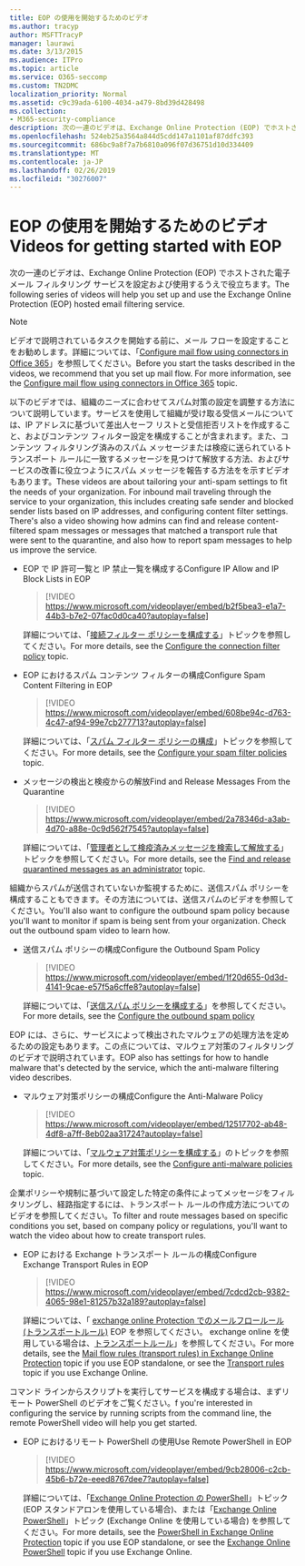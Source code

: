 ```yaml
---
title: EOP の使用を開始するためのビデオ
ms.author: tracyp
author: MSFTTracyP
manager: laurawi
ms.date: 3/13/2015
ms.audience: ITPro
ms.topic: article
ms.service: O365-seccomp
ms.custom: TN2DMC
localization_priority: Normal
ms.assetid: c9c39ada-6100-4034-a479-8bd39d428498
ms.collection:
- M365-security-compliance
description: 次の一連のビデオは、Exchange Online Protection (EOP) でホストされた電子メール フィルタリング サービスを設定および使用するうえで役立ちます。
ms.openlocfilehash: 524eb25a3564a844d5cdd147a1101af87ddfc393
ms.sourcegitcommit: 686bc9a8f7a7b6810a096f07d36751d10d334409
ms.translationtype: MT
ms.contentlocale: ja-JP
ms.lasthandoff: 02/26/2019
ms.locfileid: "30276007"
---
```

# <a name="videos-for-getting-started-with-eop"></a><span data-ttu-id="b5008-103">EOP の使用を開始するためのビデオ</span><span class="sxs-lookup"><span data-stu-id="b5008-103">Videos for getting started with EOP</span></span>

<span data-ttu-id="b5008-104">次の一連のビデオは、Exchange Online Protection (EOP) でホストされた電子メール フィルタリング サービスを設定および使用するうえで役立ちます。</span><span class="sxs-lookup"><span data-stu-id="b5008-104">The following series of videos will help you set up and use the Exchange Online Protection (EOP) hosted email filtering service.</span></span>
  
> [!NOTE]
> <span data-ttu-id="b5008-p101">ビデオで説明されているタスクを開始する前に、メール フローを設定することをお勧めします。詳細については、「[Configure mail flow using connectors in Office 365](http://technet.microsoft.com/library/854b5a50-4462-4836-a092-37e208d29624.aspx)」を参照してください。</span><span class="sxs-lookup"><span data-stu-id="b5008-p101">Before you start the tasks described in the videos, we recommend that you set up mail flow. For more information, see the [Configure mail flow using connectors in Office 365](http://technet.microsoft.com/library/854b5a50-4462-4836-a092-37e208d29624.aspx) topic.</span></span> 
  
<span data-ttu-id="b5008-p102">以下のビデオでは、組織のニーズに合わせてスパム対策の設定を調整する方法について説明しています。サービスを使用して組織が受け取る受信メールについては、IP アドレスに基づいて差出人セーフ リストと受信拒否リストを作成すること、およびコンテンツ フィルター設定を構成することが含まれます。また、コンテンツ フィルタリング済みのスパム メッセージまたは検疫に送られているトランスポート ルールに一致するメッセージを見つけて解放する方法、およびサービスの改善に役立つようにスパム メッセージを報告する方法をを示すビデオもあります。</span><span class="sxs-lookup"><span data-stu-id="b5008-p102">These videos are about tailoring your anti-spam settings to fit the needs of your organization. For inbound mail traveling through the service to your organization, this includes creating safe sender and blocked sender lists based on IP addresses, and configuring content filter settings. There's also a video showing how admins can find and release content-filtered spam messages or messages that matched a transport rule that were sent to the quarantine, and also how to report spam messages to help us improve the service.</span></span>
  
- <span data-ttu-id="b5008-110">EOP で IP 許可一覧と IP 禁止一覧を構成する</span><span class="sxs-lookup"><span data-stu-id="b5008-110">Configure IP Allow and IP Block Lists in EOP</span></span>
    > [!VIDEO https://www.microsoft.com/videoplayer/embed/b2f5bea3-e1a7-44b3-b7e2-07fac0d0ca40?autoplay=false]
  
    <span data-ttu-id="b5008-111">詳細については、「[接続フィルター ポリシーを構成する](../configure-the-connection-filter-policy.md)」トピックを参照してください。</span><span class="sxs-lookup"><span data-stu-id="b5008-111">For more details, see the [Configure the connection filter policy](../configure-the-connection-filter-policy.md) topic.</span></span> 
    
- <span data-ttu-id="b5008-112">EOP におけるスパム コンテンツ フィルターの構成</span><span class="sxs-lookup"><span data-stu-id="b5008-112">Configure Spam Content Filtering in EOP</span></span>
    > [!VIDEO https://www.microsoft.com/videoplayer/embed/608be94c-d763-4c47-af94-99e7cb277713?autoplay=false]
  
    <span data-ttu-id="b5008-113">詳細については、「[スパム フィルター ポリシーの構成](../configure-your-spam-filter-policies.md)」トピックを参照してください。</span><span class="sxs-lookup"><span data-stu-id="b5008-113">For more details, see the [Configure your spam filter policies](../configure-your-spam-filter-policies.md) topic.</span></span> 
    
- <span data-ttu-id="b5008-114">メッセージの検出と検疫からの解放</span><span class="sxs-lookup"><span data-stu-id="b5008-114">Find and Release Messages From the Quarantine</span></span>
    > [!VIDEO https://www.microsoft.com/videoplayer/embed/2a78346d-a3ab-4d70-a88e-0c9d562f7545?autoplay=false]
  
    <span data-ttu-id="b5008-115">詳細については、「[管理者として検疫済みメッセージを検索して解放する](../find-and-release-quarantined-messages-as-an-administrator.md)」トピックを参照してください。</span><span class="sxs-lookup"><span data-stu-id="b5008-115">For more details, see the [Find and release quarantined messages as an administrator](../find-and-release-quarantined-messages-as-an-administrator.md) topic.</span></span> 
    
<span data-ttu-id="b5008-p103">組織からスパムが送信されていないか監視するために、送信スパム ポリシーを構成することもできます。その方法については、送信スパムのビデオを参照してください。</span><span class="sxs-lookup"><span data-stu-id="b5008-p103">You'll also want to configure the outbound spam policy because you'll want to monitor if spam is being sent from your organization. Check out the outbound spam video to learn how.</span></span>
  
- <span data-ttu-id="b5008-118">送信スパム ポリシーの構成</span><span class="sxs-lookup"><span data-stu-id="b5008-118">Configure the Outbound Spam Policy</span></span>
    > [!VIDEO https://www.microsoft.com/videoplayer/embed/1f20d655-0d3d-4141-9cae-e57f5a6cffe8?autoplay=false]
  
    <span data-ttu-id="b5008-119">詳細については、「[送信スパム ポリシーを構成する](../configure-the-outbound-spam-policy.md)」を参照してください。</span><span class="sxs-lookup"><span data-stu-id="b5008-119">For more details, see the [Configure the outbound spam policy](../configure-the-outbound-spam-policy.md)</span></span>
    
<span data-ttu-id="b5008-120">EOP には、さらに、サービスによって検出されたマルウェアの処理方法を定めるための設定もあります。この点については、マルウェア対策のフィルタリングのビデオで説明されています。</span><span class="sxs-lookup"><span data-stu-id="b5008-120">EOP also has settings for how to handle malware that's detected by the service, which the anti-malware filtering video describes.</span></span>
  
- <span data-ttu-id="b5008-121">マルウェア対策ポリシーの構成</span><span class="sxs-lookup"><span data-stu-id="b5008-121">Configure the Anti-Malware Policy</span></span>
    > [!VIDEO https://www.microsoft.com/videoplayer/embed/12517702-ab48-4df8-a7ff-8eb02aa31724?autoplay=false]
  
    <span data-ttu-id="b5008-122">詳細については、「[マルウェア対策ポリシーを構成する](../configure-anti-malware-policies.md)」のトピックを参照してください。</span><span class="sxs-lookup"><span data-stu-id="b5008-122">For more details, see the [Configure anti-malware policies](../configure-anti-malware-policies.md) topic.</span></span> 
    
<span data-ttu-id="b5008-123">企業ポリシーや規制に基づいて設定した特定の条件によってメッセージをフィルタリングし、経路指定するには、トランスポート ルールの作成方法についてのビデオを参照してください。</span><span class="sxs-lookup"><span data-stu-id="b5008-123">To filter and route messages based on specific conditions you set, based on company policy or regulations, you'll want to watch the video about how to create transport rules.</span></span>
  
- <span data-ttu-id="b5008-124">EOP における Exchange トランスポート ルールの構成</span><span class="sxs-lookup"><span data-stu-id="b5008-124">Configure Exchange Transport Rules in EOP</span></span>
    > [!VIDEO https://www.microsoft.com/videoplayer/embed/7cdcd2cb-9382-4065-98e1-81257b32a189?autoplay=false]
  
    <span data-ttu-id="b5008-125">詳細については、「 [exchange online Protection でのメールフロールール (トランスポートルール)](mail-flow-rules-transport-rules-0.md) EOP を参照してください。 exchange online を使用している場合は、[トランスポートルール](http://technet.microsoft.com/library/743bd525-0ca2-426d-b76c-b4a052bc8886.aspx)」を参照してください。</span><span class="sxs-lookup"><span data-stu-id="b5008-125">For more details, see the [Mail flow rules (transport rules) in Exchange Online Protection](mail-flow-rules-transport-rules-0.md) topic if you use EOP standalone, or see the [Transport rules](http://technet.microsoft.com/library/743bd525-0ca2-426d-b76c-b4a052bc8886.aspx) topic if you use Exchange Online.</span></span> 
    
<span data-ttu-id="b5008-126">コマンド ラインからスクリプトを実行してサービスを構成する場合は、まずリモート PowerShell のビデオをご覧ください。</span><span class="sxs-lookup"><span data-stu-id="b5008-126">f you're interested in configuring the service by running scripts from the command line, the remote PowerShell video will help you get started.</span></span>
  
- <span data-ttu-id="b5008-127">EOP におけるリモート PowerShell の使用</span><span class="sxs-lookup"><span data-stu-id="b5008-127">Use Remote PowerShell in EOP</span></span>
    > [!VIDEO https://www.microsoft.com/videoplayer/embed/9cb28006-c2cb-45b6-b72e-eeed8767dee7?autoplay=false]
  
    <span data-ttu-id="b5008-128">詳細については、「[Exchange Online Protection の PowerShell](http://technet.microsoft.com/library/f7918a88-774a-405e-945b-bc2f5ee9f748.aspx)」トピック (EOP スタンドアロンを使用している場合)、または「[Exchange Online PowerShell](http://technet.microsoft.com/library/1cb603b0-2961-4afe-b879-b048fe0f64a2.aspx)」トピック (Exchange Online を使用している場合) を参照してください。</span><span class="sxs-lookup"><span data-stu-id="b5008-128">For more details, see the [PowerShell in Exchange Online Protection](http://technet.microsoft.com/library/f7918a88-774a-405e-945b-bc2f5ee9f748.aspx) topic if you use EOP standalone, or see the [Exchange Online PowerShell](http://technet.microsoft.com/library/1cb603b0-2961-4afe-b879-b048fe0f64a2.aspx) topic if you use Exchange Online.</span></span> 
    

